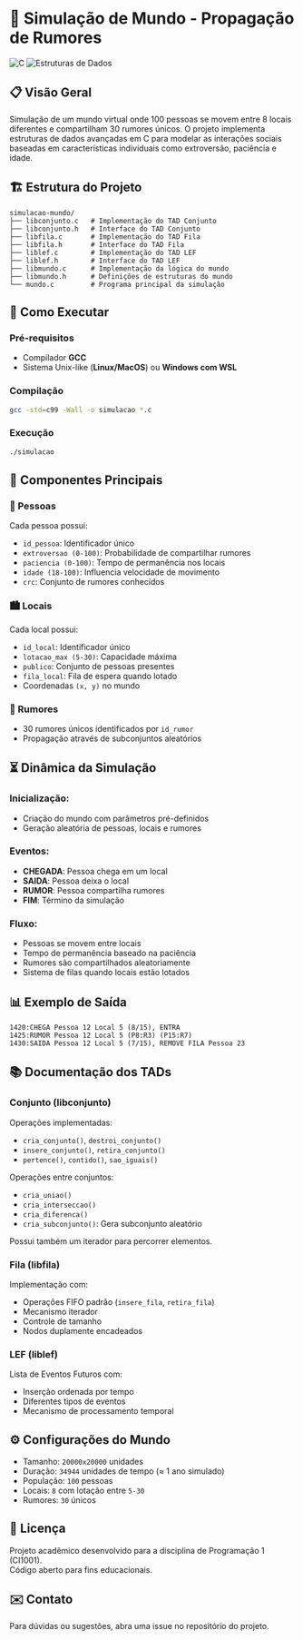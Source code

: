 # 📢 Simulação de Mundo - Propagação de Rumores

![C](https://img.shields.io/badge/Linguagem-C-blue.svg)
![Estruturas de Dados](https://img.shields.io/badge/Estruturas_de_Dados-Conjuntos,_Filas,_LEF-green.svg)

## 📋 Visão Geral
Simulação de um mundo virtual onde 100 pessoas se movem entre 8 locais diferentes e compartilham 30 rumores únicos. O projeto implementa estruturas de dados avançadas em C para modelar as interações sociais baseadas em características individuais como extroversão, paciência e idade.

## 🏗️ Estrutura do Projeto
```
simulacao-mundo/
├── libconjunto.c   # Implementação do TAD Conjunto
├── libconjunto.h   # Interface do TAD Conjunto
├── libfila.c       # Implementação do TAD Fila
├── libfila.h       # Interface do TAD Fila
├── liblef.c        # Implementação do TAD LEF
├── liblef.h        # Interface do TAD LEF
├── libmundo.c      # Implementação da lógica do mundo
├── libmundo.h      # Definições de estruturas do mundo
└── mundo.c         # Programa principal da simulação
```

## 🚀 Como Executar

### Pré-requisitos
- Compilador **GCC**
- Sistema Unix-like (**Linux/MacOS**) ou **Windows com WSL**

### Compilação
```bash
gcc -std=c99 -Wall -o simulacao *.c
```

### Execução
```bash
./simulacao
```

## 🧩 Componentes Principais

### 🧑 Pessoas
Cada pessoa possui:
- `id_pessoa`: Identificador único
- `extroversao (0-100)`: Probabilidade de compartilhar rumores
- `paciencia (0-100)`: Tempo de permanência nos locais
- `idade (18-100)`: Influencia velocidade de movimento
- `crc`: Conjunto de rumores conhecidos

### 🏙️ Locais
Cada local possui:
- `id_local`: Identificador único
- `lotacao_max (5-30)`: Capacidade máxima
- `publico`: Conjunto de pessoas presentes
- `fila_local`: Fila de espera quando lotado
- Coordenadas `(x, y)` no mundo

### 📢 Rumores
- 30 rumores únicos identificados por `id_rumor`
- Propagação através de subconjuntos aleatórios

## ⏳ Dinâmica da Simulação

### Inicialização:
- Criação do mundo com parâmetros pré-definidos
- Geração aleatória de pessoas, locais e rumores

### Eventos:
- **CHEGADA**: Pessoa chega em um local
- **SAIDA**: Pessoa deixa o local
- **RUMOR**: Pessoa compartilha rumores
- **FIM**: Término da simulação

### Fluxo:
- Pessoas se movem entre locais
- Tempo de permanência baseado na paciência
- Rumores são compartilhados aleatoriamente
- Sistema de filas quando locais estão lotados

## 📊 Exemplo de Saída
```
1420:CHEGA Pessoa 12 Local 5 (8/15), ENTRA
1425:RUMOR Pessoa 12 Local 5 (P8:R3) (P15:R7)
1430:SAIDA Pessoa 12 Local 5 (7/15), REMOVE FILA Pessoa 23
```

## 📚 Documentação dos TADs

### Conjunto (libconjunto)
Operações implementadas:
- `cria_conjunto()`, `destroi_conjunto()`
- `insere_conjunto()`, `retira_conjunto()`
- `pertence()`, `contido()`, `sao_iguais()`

Operações entre conjuntos:
- `cria_uniao()`
- `cria_interseccao()`
- `cria_diferenca()`
- `cria_subconjunto()`: Gera subconjunto aleatório

Possui também um iterador para percorrer elementos.

### Fila (libfila)
Implementação com:
- Operações FIFO padrão (`insere_fila`, `retira_fila`)
- Mecanismo iterador
- Controle de tamanho
- Nodos duplamente encadeados

### LEF (liblef)
Lista de Eventos Futuros com:
- Inserção ordenada por tempo
- Diferentes tipos de eventos
- Mecanismo de processamento temporal

## ⚙️ Configurações do Mundo
- Tamanho: `20000x20000` unidades
- Duração: `34944` unidades de tempo (≈ 1 ano simulado)
- População: `100` pessoas
- Locais: `8` com lotação entre `5-30`
- Rumores: `30` únicos

## 📜 Licença
Projeto acadêmico desenvolvido para a disciplina de Programação 1 (CI1001).  
Código aberto para fins educacionais.

## ✉️ Contato
Para dúvidas ou sugestões, abra uma issue no repositório do projeto.
